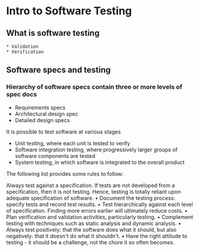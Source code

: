 # Intro to Software Testing

## What is software testing

	* Validation
	* Verification

## Software specs and testing

### Hierarchy of software specs contain three or more levels of spec docs

* Requirements specs
* Architectural design spec
* Detailed design specs

It is possible to test software at various stages

* Unit testing, where each unit is tested to verify
* Software integration testing, where progressively larger groups of software components are tested
* System testing, in which software is integrated to the overall product 

The following list provides some rules to follow:

Always test against a specification. If tests are not developed from a specification, then it is not
testing. Hence, testing is totally reliant upon adequate specification of software.
• Document the testing process: specify tests and record test results.
• Test hierarchically against each level of specification. Finding more errors earlier will ultimately reduce
costs.
• Plan verification and validation activities, particularly testing.
• Complement testing with techniques such as static analysis and dynamic analysis.
• Always test positively: that the software does what it should, but also negatively: that it doesn't do
what it shouldn't.
• Have the right attitude to testing - it should be a challenge, not the chore it so often becomes.

